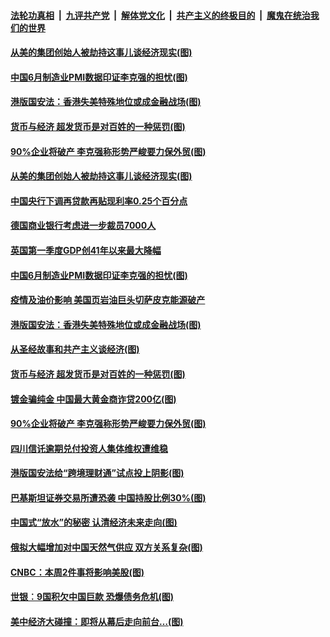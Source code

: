 

####  [法轮功真相](../../../../basic/blob/master/README.md?t=07012231) &nbsp;|&nbsp; [九评共产党](../../../../9ping.md/blob/master/README.md?t=07012231) &nbsp;|&nbsp; [解体党文化](../../../../jtdwh.md/blob/master/README.md?t=07012231)  &nbsp;|&nbsp; [共产主义的终极目的](../../../../gczydzjmd.md/blob/master/README.md?t=07012231) &nbsp;|&nbsp; [魔鬼在统治我们的世界](../../../../mgztzwmdsj.md/blob/master/README.md?t=07012231) 

#### [从美的集团创始人被劫持这事儿谈经济现实(图)](../pages/p5/938344.md?t=07012231) 


#### [中国6月制造业PMI数据印证李克强的担忧(图)](../pages/p5/938245.md?t=07012231) 

#### [港版国安法：香港失美特殊地位或成金融战场(图)](../pages/p5/938230.md?t=07012231) 

#### [货币与经济 超发货币是对百姓的一种惩罚(图)](../pages/p5/938130.md?t=07012231) 

#### [90%企业将破产 李克强称形势严峻要力保外贸(图)](../pages/p5/938142.md?t=07012231) 

#### [从美的集团创始人被劫持这事儿谈经济现实(图)](../pages/p5/938344.md?t=07012231) 


#### [中国央行下调再贷款再贴现利率0.25个百分点](../pages/p5/938264.md?t=07012231) 

#### [德国商业银行考虑进一步裁员7000人](../pages/p5/938262.md?t=07012231) 

#### [英国第一季度GDP创41年以来最大降幅](../pages/p5/938261.md?t=07012231) 

#### [中国6月制造业PMI数据印证李克强的担忧(图)](../pages/p5/938245.md?t=07012231) 

#### [疫情及油价影响 美国页岩油巨头切萨皮克能源破产](../pages/p5/938232.md?t=07012231) 

#### [港版国安法：香港失美特殊地位或成金融战场(图)](../pages/p5/938230.md?t=07012231) 

#### [从圣经故事和共产主义谈经济(图)](../pages/p5/938133.md?t=07012231) 

#### [货币与经济 超发货币是对百姓的一种惩罚(图)](../pages/p5/938130.md?t=07012231) 

#### [镀金骗纯金 中国最大黄金商诈贷200亿(图)](../pages/p5/938160.md?t=07012231) 

#### [90%企业将破产 李克强称形势严峻要力保外贸(图)](../pages/p5/938142.md?t=07012231) 

#### [四川信讬逾期兑付投资人集体维权遭维稳](../pages/p5/938159.md?t=07012231) 

#### [港版国安法给“跨境理财通”试点投上阴影(图)](../pages/p5/938156.md?t=07012231) 

#### [巴基斯坦证券交易所遭恐袭 中国持股比例30%(图)](../pages/p5/938118.md?t=07012231) 

#### [中国式“放水”的秘密 认清经济未来走向(图)](../pages/p5/938113.md?t=07012231) 

#### [俄拟大幅增加对中国天然气供应 双方关系复杂(图)](../pages/p5/938110.md?t=07012231) 

#### [CNBC：本周2件事将影响美股(图)](../pages/p5/938078.md?t=07012231) 

#### [世银︰9国积欠中国巨款 恐爆债务危机(图)](../pages/p5/938074.md?t=07012231) 

#### [美中经济大碰撞：即将从幕后走向前台…(图)](../pages/p5/938024.md?t=07012231) 

